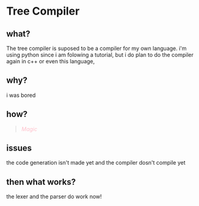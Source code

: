 # Tree Compiler

## what?

The tree compiler is suposed to be a compiler for my own language.
i'm using python since i am folowing a tutorial,
but i do plan to do the compiler again in c++ or even this language,

## why?

i was bored

## how?

> <span style="color:pink"> *Magic* </span>


## issues

the code generation isn't made yet
and the compiler dosn't compile yet

## then what works?

the lexer and the parser do work now!

